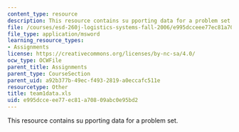 ```yaml
---
content_type: resource
description: This resource contains su pporting data for a problem set.
file: /courses/esd-260j-logistics-systems-fall-2006/e995dcceee77ec81a70809abc0e95bd2_team1data.xls
file_type: application/msword
learning_resource_types:
- Assignments
license: https://creativecommons.org/licenses/by-nc-sa/4.0/
ocw_type: OCWFile
parent_title: Assignments
parent_type: CourseSection
parent_uid: a92b377b-49ec-f493-2819-a0eccafc511e
resourcetype: Other
title: team1data.xls
uid: e995dcce-ee77-ec81-a708-09abc0e95bd2
---
```

This resource contains su pporting data for a problem set.